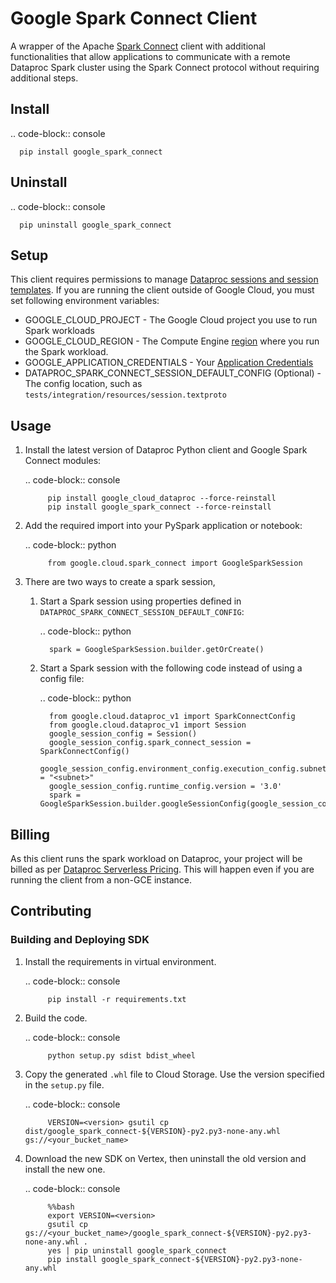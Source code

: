 # Google Spark Connect Client

A wrapper of the Apache [Spark Connect](https://spark.apache.org/spark-connect/) client with
additional functionalities that allow applications to communicate with a remote Dataproc
Spark cluster using the Spark Connect protocol without requiring additional steps.

## Install

.. code-block:: console

      pip install google_spark_connect

## Uninstall

.. code-block:: console

      pip uninstall google_spark_connect


## Setup
This client requires permissions to manage [Dataproc sessions and session templates](https://cloud.google.com/dataproc-serverless/docs/concepts/iam).
If you are running the client outside of Google Cloud, you must set following environment variables:

* GOOGLE_CLOUD_PROJECT - The Google Cloud project you use to run Spark workloads
* GOOGLE_CLOUD_REGION - The Compute Engine [region](https://cloud.google.com/compute/docs/regions-zones#available) where you run the Spark workload.
* GOOGLE_APPLICATION_CREDENTIALS - Your [Application Credentials](https://cloud.google.com/docs/authentication/provide-credentials-adc)
* DATAPROC_SPARK_CONNECT_SESSION_DEFAULT_CONFIG (Optional) - The config location, such as `tests/integration/resources/session.textproto`

## Usage

1. Install the latest version of Dataproc Python client and Google Spark Connect modules:

   .. code-block:: console

            pip install google_cloud_dataproc --force-reinstall
            pip install google_spark_connect --force-reinstall

2. Add the required import into your PySpark application or notebook:

   .. code-block:: python

            from google.cloud.spark_connect import GoogleSparkSession

3. There are two ways to create a spark session,

   1. Start a Spark session using properties defined in `DATAPROC_SPARK_CONNECT_SESSION_DEFAULT_CONFIG`:

      .. code-block:: python

            spark = GoogleSparkSession.builder.getOrCreate()

   2. Start a Spark session with the following code instead of using a config file:

      .. code-block:: python

            from google.cloud.dataproc_v1 import SparkConnectConfig
            from google.cloud.dataproc_v1 import Session
            google_session_config = Session()
            google_session_config.spark_connect_session = SparkConnectConfig()
            google_session_config.environment_config.execution_config.subnetwork_uri = "<subnet>"
            google_session_config.runtime_config.version = '3.0'
            spark = GoogleSparkSession.builder.googleSessionConfig(google_session_config).getOrCreate()

## Billing
As this client runs the spark workload on Dataproc, your project will be billed as per [Dataproc Serverless Pricing](https://cloud.google.com/dataproc-serverless/pricing).
This will happen even if you are running the client from a non-GCE instance.

## Contributing
### Building and Deploying SDK

1. Install the requirements in virtual environment.

   .. code-block:: console

            pip install -r requirements.txt

2. Build the code.

   .. code-block:: console

            python setup.py sdist bdist_wheel


3. Copy the generated `.whl` file to Cloud Storage. Use the version specified in the `setup.py` file.

   .. code-block:: console

            VERSION=<version> gsutil cp dist/google_spark_connect-${VERSION}-py2.py3-none-any.whl gs://<your_bucket_name>

4. Download the new SDK on Vertex, then uninstall the old version and install the new one.

   .. code-block:: console

            %%bash
            export VERSION=<version>
            gsutil cp gs://<your_bucket_name>/google_spark_connect-${VERSION}-py2.py3-none-any.whl .
            yes | pip uninstall google_spark_connect
            pip install google_spark_connect-${VERSION}-py2.py3-none-any.whl
